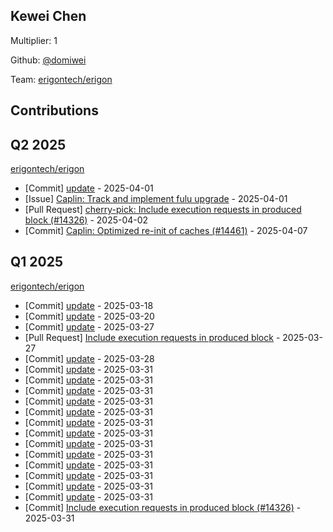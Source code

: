 
## Kewei Chen
Multiplier: 1

Github: [@domiwei](https://github.com/domiwei)

Team: [erigontech/erigon](https://github.com/erigontech/erigon/pulls?q=author%3Adomiwei)

## Contributions

## Q2 2025


[erigontech/erigon](https://github.com/erigontech/erigon)
* [Commit] [update](https://github.com/erigontech/erigon/commit/4f9b355c52f8fbb7424e2fcc340c11871cfa3eee) - 2025-04-01
* [Issue] [Caplin: Track and implement fulu upgrade](https://github.com/erigontech/erigon/issues/14374) - 2025-04-01
* [Pull Request] [cherry-pick: Include execution requests in produced block (#14326)](https://github.com/erigontech/erigon/pull/14395) - 2025-04-02
* [Commit] [Caplin: Optimized re-init of caches (#14461)](https://github.com/erigontech/erigon/commit/60eef092a92218d972d80b54299f671b8dbbd654) - 2025-04-07
## Q1 2025

[erigontech/erigon](https://github.com/erigontech/erigon)
* [Commit] [update](https://github.com/erigontech/erigon/commit/ad4eb4db5500a2b743fe2e0681964c383e73921c) - 2025-03-18
* [Commit] [update](https://github.com/erigontech/erigon/commit/bfb2ae68c1104c21f1bd55a79ce2b7de9b9310e0) - 2025-03-20
* [Commit] [update](https://github.com/erigontech/erigon/commit/c684c79768082c0b12ab075c9a630bab19fcd609) - 2025-03-27
* [Pull Request] [Include execution requests in produced block](https://github.com/erigontech/erigon/pull/14326) - 2025-03-27
* [Commit] [update](https://github.com/erigontech/erigon/commit/af7b9f958e81442c91c268e3495632292afdd959) - 2025-03-28
* [Commit] [update](https://github.com/erigontech/erigon/commit/57de0a89eb4cb0a4391c7617a6fb6c3f5183fb3b) - 2025-03-31
* [Commit] [update](https://github.com/erigontech/erigon/commit/6978fd416e3e4612b636253c39b275ccc0a623bd) - 2025-03-31
* [Commit] [update](https://github.com/erigontech/erigon/commit/e91a686425d92d7fdf5bd0e89f752814956c1974) - 2025-03-31
* [Commit] [update](https://github.com/erigontech/erigon/commit/d33d534862c0bffd166095d5bb6f7385fc51ac81) - 2025-03-31
* [Commit] [update](https://github.com/erigontech/erigon/commit/3383cdf75d833360e502228538341fcda5c0068e) - 2025-03-31
* [Commit] [update](https://github.com/erigontech/erigon/commit/25c6bfcf1aba12034eb47841ca1b0aa158680426) - 2025-03-31
* [Commit] [update](https://github.com/erigontech/erigon/commit/d03d6593483d77b2f71164ef0d6104b8fd7247be) - 2025-03-31
* [Commit] [update](https://github.com/erigontech/erigon/commit/2e547d37354c3aa41c00e6f78bef1ed984f0ad29) - 2025-03-31
* [Commit] [update](https://github.com/erigontech/erigon/commit/cbfd3c7fa537d23f26b2fb2d75723d76a533e942) - 2025-03-31
* [Commit] [update](https://github.com/erigontech/erigon/commit/8b3ff9b580f1722a92d9c73164ba41aa26c9d7b8) - 2025-03-31
* [Commit] [update](https://github.com/erigontech/erigon/commit/8c3c397637c111aed8d6e050b619cacf505e0da7) - 2025-03-31
* [Commit] [update](https://github.com/erigontech/erigon/commit/f8a96d02464112f93706cc627b374da9be529106) - 2025-03-31
* [Commit] [update](https://github.com/erigontech/erigon/commit/980cb3bd88c8ddf96d6bd94304ae64057b99d8ab) - 2025-03-31
* [Commit] [Include execution requests in produced block (#14326)](https://github.com/erigontech/erigon/commit/a59322644406c0a18827cd7f469f0ac87a4fa736) - 2025-03-31
